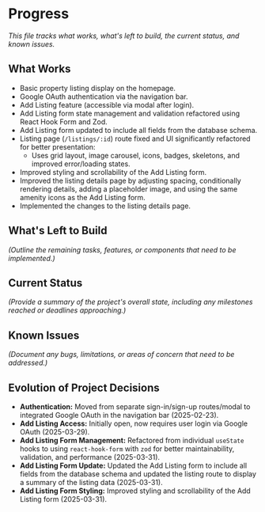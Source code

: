 # Progress

_This file tracks what works, what's left to build, the current status, and known issues._

## What Works

- Basic property listing display on the homepage.
- Google OAuth authentication via the navigation bar.
- Add Listing feature (accessible via modal after login).
- Add Listing form state management and validation refactored using React Hook Form and Zod.
- Add Listing form updated to include all fields from the database schema.
- Listing page (`/listings/:id`) route fixed and UI significantly refactored for better presentation:
  - Uses grid layout, image carousel, icons, badges, skeletons, and improved error/loading states.
- Improved styling and scrollability of the Add Listing form.
- Improved the listing details page by adjusting spacing, conditionally rendering details, adding a placeholder image, and using the same amenity icons as the Add Listing form.
- Implemented the changes to the listing details page.

## What's Left to Build

_(Outline the remaining tasks, features, or components that need to be implemented.)_

## Current Status

_(Provide a summary of the project's overall state, including any milestones reached or deadlines approaching.)_

## Known Issues

_(Document any bugs, limitations, or areas of concern that need to be addressed.)_

## Evolution of Project Decisions

- **Authentication:** Moved from separate sign-in/sign-up routes/modal to integrated Google OAuth in the navigation bar (2025-02-23).
- **Add Listing Access:** Initially open, now requires user login via Google OAuth (2025-03-29).
- **Add Listing Form Management:** Refactored from individual `useState` hooks to using `react-hook-form` with `zod` for better maintainability, validation, and performance (2025-03-31).
- **Add Listing Form Update:** Updated the Add Listing form to include all fields from the database schema and updated the listing route to display a summary of the listing data (2025-03-31).
- **Add Listing Form Styling:** Improved styling and scrollability of the Add Listing form (2025-03-31).
